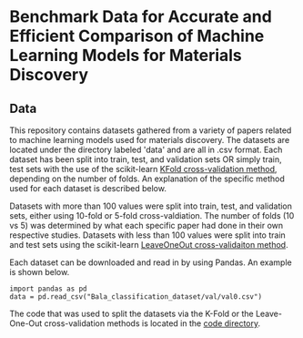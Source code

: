 # Benchmark Data for Accurate and Efficient Comparison of Machine Learning Models for Materials Discovery

## Data
This repository contains datasets gathered from a variety of papers related to machine learning models used for materials discovery. The datasets are located under the directory labeled 'data' and are all in .csv format. Each dataset has been split into train, test, and validation sets OR simply train, test sets with the use of the scikit-learn [KFold cross-validation method](https://scikit-learn.org/stable/modules/generated/sklearn.model_selection.KFold.html), depending on the number of folds. An explanation of the specific method used for each dataset is described below.

Datasets with more than 100 values were split into train, test, and validation sets, either using 10-fold or 5-fold cross-valdiation. The number of folds (10 vs 5) was determined by what each specific paper had done in their own respective studies. Datasets with less than 100 values were split into train and test sets using the scikit-learn [LeaveOneOut cross-validaiton method](https://scikit-learn.org/stable/modules/generated/sklearn.model_selection.LeaveOneOut.html).

Each dataset can be downloaded and read in by using Pandas. An example is shown below.
```
import pandas as pd
data = pd.read_csv("Bala_classification_dataset/val/val0.csv")
```
The code that was used to split the datasets via the K-Fold or the Leave-One-Out cross-validation methods is located in the [code directory](code/lit_data_k_splits.py).
